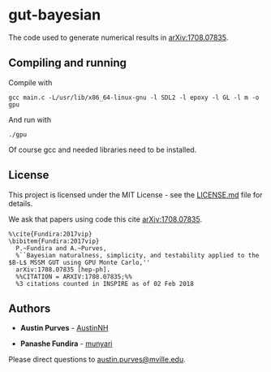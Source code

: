 # gut-bayesian

The code used to generate numerical results in [arXiv:1708.07835](https://arxiv.org/abs/1708.07835).

## Compiling and running

Compile with

```
gcc main.c -L/usr/lib/x86_64-linux-gnu -l SDL2 -l epoxy -l GL -l m -o gpu
```

And run with
```
./gpu
```

Of course gcc and needed libraries need to be installed.

## License

This project is licensed under the MIT License - see the [LICENSE.md](LICENSE.md) file for details.

We ask that papers using code this cite [arXiv:1708.07835](https://arxiv.org/abs/1708.07835).

```
%\cite{Fundira:2017vip}
\bibitem{Fundira:2017vip} 
  P.~Fundira and A.~Purves,
  %``Bayesian naturalness, simplicity, and testability applied to the $B-L$ MSSM GUT using GPU Monte Carlo,''
  arXiv:1708.07835 [hep-ph].
  %%CITATION = ARXIV:1708.07835;%%
  %3 citations counted in INSPIRE as of 02 Feb 2018
```

## Authors

* **Austin Purves** - [AustinNH](https://github.com/AustinNH)

* **Panashe Fundira** - [munyari](https://github.com/munyari)

Please direct questions to <austin.purves@mville.edu>.